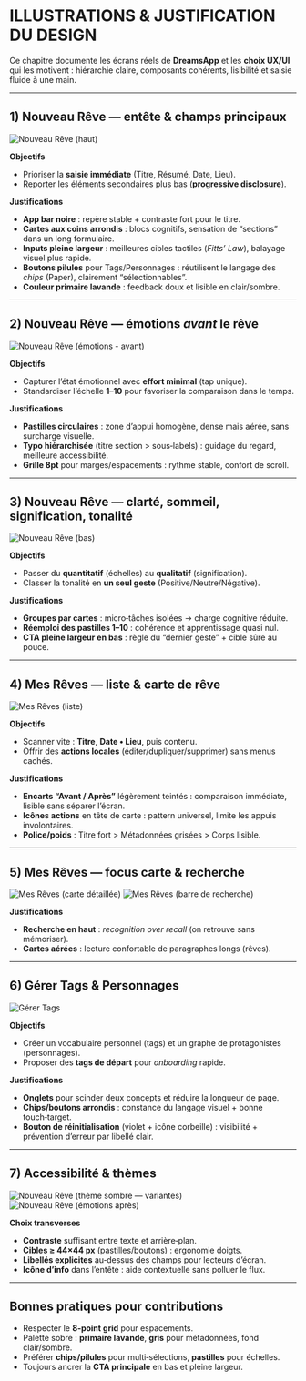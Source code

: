 
# ILLUSTRATIONS & JUSTIFICATION DU DESIGN

Ce chapitre documente les écrans réels de **DreamsApp** et les **choix UX/UI** qui les motivent : hiérarchie claire, composants cohérents, lisibilité et saisie fluide à une main.

---

## 1) Nouveau Rêve — entête & champs principaux
![Nouveau Rêve (haut)](assets/screenshots/01_new_dream_top.jpg)

**Objectifs**
- Prioriser la **saisie immédiate** (Titre, Résumé, Date, Lieu).
- Reporter les éléments secondaires plus bas (**progressive disclosure**).

**Justifications**
- **App bar noire** : repère stable + contraste fort pour le titre.
- **Cartes aux coins arrondis** : blocs cognitifs, sensation de “sections” dans un long formulaire.
- **Inputs pleine largeur** : meilleures cibles tactiles (*Fitts’ Law*), balayage visuel plus rapide.
- **Boutons pilules** pour Tags/Personnages : réutilisent le langage des *chips* (Paper), clairement “sélectionnables”.
- **Couleur primaire lavande** : feedback doux et lisible en clair/sombre.

---

## 2) Nouveau Rêve — émotions *avant* le rêve
![Nouveau Rêve (émotions - avant)](assets/screenshots/07_new_dream_alt_top.jpg)

**Objectifs**
- Capturer l’état émotionnel avec **effort minimal** (tap unique).
- Standardiser l’échelle **1–10** pour favoriser la comparaison dans le temps.

**Justifications**
- **Pastilles circulaires** : zone d’appui homogène, dense mais aérée, sans surcharge visuelle.
- **Typo hiérarchisée** (titre section > sous‑labels) : guidage du regard, meilleure accessibilité.
- **Grille 8pt** pour marges/espacements : rythme stable, confort de scroll.

---

## 3) Nouveau Rêve — clarté, sommeil, signification, tonalité
![Nouveau Rêve (bas)](assets/screenshots/03_new_dream_bottom.jpg)

**Objectifs**
- Passer du **quantitatif** (échelles) au **qualitatif** (signification).
- Classer la tonalité en **un seul geste** (Positive/Neutre/Négative).

**Justifications**
- **Groupes par cartes** : micro‑tâches isolées → charge cognitive réduite.
- **Réemploi des pastilles 1–10** : cohérence et apprentissage quasi nul.
- **CTA pleine largeur en bas** : règle du “dernier geste” + cible sûre au pouce.

---

## 4) Mes Rêves — liste & carte de rêve
![Mes Rêves (liste)](assets/screenshots/02_my_dreams_list.jpg)

**Objectifs**
- Scanner vite : **Titre**, **Date • Lieu**, puis contenu.
- Offrir des **actions locales** (éditer/dupliquer/supprimer) sans menus cachés.

**Justifications**
- **Encarts “Avant / Après”** légèrement teintés : comparaison immédiate, lisible sans séparer l’écran.
- **Icônes actions** en tête de carte : pattern universel, limite les appuis involontaires.
- **Police/poids** : Titre fort > Métadonnées grisées > Corps lisible.

---

## 5) Mes Rêves — focus carte & recherche
![Mes Rêves (carte détaillée)](assets/screenshots/05_my_dreams_card.jpg)
![Mes Rêves (barre de recherche)](assets/screenshots/06_search_focus.jpg)

**Justifications**
- **Recherche en haut** : *recognition over recall* (on retrouve sans mémoriser).
- **Cartes aérées** : lecture confortable de paragraphes longs (rêves).

---

## 6) Gérer Tags & Personnages
![Gérer Tags](assets/screenshots/04_manage_tags.jpg)

**Objectifs**
- Créer un vocabulaire personnel (tags) et un graphe de protagonistes (personnages).
- Proposer des **tags de départ** pour *onboarding* rapide.

**Justifications**
- **Onglets** pour scinder deux concepts et réduire la longueur de page.
- **Chips/boutons arrondis** : constance du langage visuel + bonne touch‑target.
- **Bouton de réinitialisation** (violet + icône corbeille) : visibilité + prévention d’erreur par libellé clair.

---

## 7) Accessibilité & thèmes
![Nouveau Rêve (thème sombre — variantes)](assets/screenshots/08_new_dream_bottom_alt.jpg)
![Nouveau Rêve (émotions après)](assets/screenshots/09_new_dream_emotions_after.jpg)

**Choix transverses**
- **Contraste** suffisant entre texte et arrière‑plan.
- **Cibles ≥ 44×44 px** (pastilles/boutons) : ergonomie doigts.
- **Libellés explicites** au‑dessus des champs pour lecteurs d’écran.
- **Icône d’info** dans l’entête : aide contextuelle sans polluer le flux.

---

## Bonnes pratiques pour contributions
- Respecter le **8‑point grid** pour espacements.
- Palette sobre : **primaire lavande**, **gris** pour métadonnées, fond clair/sombre.
- Préférer **chips/pilules** pour multi‑sélections, **pastilles** pour échelles.
- Toujours ancrer la **CTA principale** en bas et pleine largeur.
